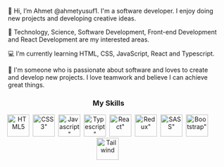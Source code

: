 <ul>👋 Hi, I’m Ahmet @ahmetyusuf1. I'm a software developer. I enjoy doing new projects and developing creative ideas.</ul>
<ul>👀 Technology, Science, Software Development, Front-end Development and React Development are my interested areas.</ul>
<ul>💻 I’m currently learning HTML, CSS, JavaScript, React and Typescript.</ul>
<ul>💞️ I'm someone who is passionate about software and loves to create and develop new projects. I love teamwork and believe I can achieve great things.</ul>

<h3 align="center">My Skills</h3>

<div align="center">
  <img src="https://cdn.jsdelivr.net/gh/devicons/devicon/icons/html5/html5-original.svg" alt="HTML5" width="50" height="50"/>&nbsp;
  <img src="https://cdn.jsdelivr.net/gh/devicons/devicon/icons/css3/css3-original.svg" alt=CSS3" width="50" height="50"/>&nbsp;
  <img src="https://cdn.jsdelivr.net/gh/devicons/devicon/icons/javascript/javascript-original.svg" alt=Javascript" width="50" height="50"/>&nbsp;
  <img src="https://cdn.jsdelivr.net/gh/devicons/devicon/icons/typescript/typescript-original.svg" alt=Typescript" width="50" height="50"/>&nbsp;
  <img src="https://cdn.jsdelivr.net/gh/devicons/devicon/icons/react/react-original-wordmark.svg" alt=React" width="50" height="50"/>&nbsp;
  <img src="https://cdn.jsdelivr.net/gh/devicons/devicon/icons/redux/redux-original.svg" alt=Redux" width="50" height="50"/>&nbsp;
  <img src="https://cdn.jsdelivr.net/gh/devicons/devicon/icons/sass/sass-original.svg" alt=SASS" width="50" height="50"/>&nbsp;
  <img src="https://cdn.jsdelivr.net/gh/devicons/devicon/icons/bootstrap/bootstrap-original-wordmark.svg" alt=Bootstrap" width="50" height="50"/>&nbsp;
  <img src="https://cdn.jsdelivr.net/gh/devicons/devicon/icons/tailwindcss/tailwindcss-plain.svg" alt=Tailwind CSS" width="50" height="50"/>&nbsp;
</div>
